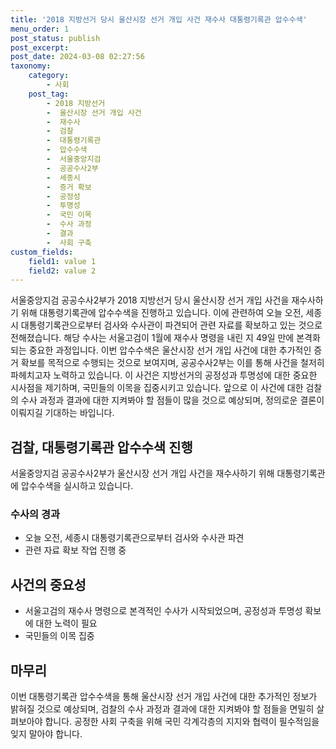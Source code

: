 ```yaml
---
title: '2018 지방선거 당시 울산시장 선거 개입 사건 재수사 대통령기록관 압수수색'
menu_order: 1
post_status: publish
post_excerpt: 
post_date: 2024-03-08 02:27:56
taxonomy:
    category:
        - 사회
    post_tag:
        - 2018 지방선거
        -  울산시장 선거 개입 사건
        -  재수사
        -  검찰
        -  대통령기록관
        -  압수수색
        -  서울중앙지검
        -  공공수사2부
        -  세종시
        -  증거 확보
        -  공정성
        -  투명성
        -  국민 이목
        -  수사 과정
        -  결과
        -  사회 구축
custom_fields:
    field1: value 1
    field2: value 2
---
```


서울중앙지검 공공수사2부가 2018 지방선거 당시 울산시장 선거 개입 사건을 재수사하기 위해 대통령기록관에 압수수색을 진행하고 있습니다. 이에 관련하여 오늘 오전, 세종시 대통령기록관으로부터 검사와 수사관이 파견되어 관련 자료를 확보하고 있는 것으로 전해졌습니다. 해당 수사는 서울고검이 1월에 재수사 명령을 내린 지 49일 만에 본격화되는 중요한 과정입니다. 
이번 압수수색은 울산시장 선거 개입 사건에 대한 추가적인 증거 확보를 목적으로 수행되는 것으로 보여지며, 공공수사2부는 이를 통해 사건을 철저히 파헤치고자 노력하고 있습니다. 이 사건은 지방선거의 공정성과 투명성에 대한 중요한 시사점을 제기하며, 국민들의 이목을 집중시키고 있습니다.
앞으로 이 사건에 대한 검찰의 수사 과정과 결과에 대한 지켜봐야 할 점들이 많을 것으로 예상되며, 정의로운 결론이 이뤄지길 기대하는 바입니다.
## 검찰, 대통령기록관 압수수색 진행
서울중앙지검 공공수사2부가 울산시장 선거 개입 사건을 재수사하기 위해 대통령기록관에 압수수색을 실시하고 있습니다.
### 수사의 경과
- 오늘 오전, 세종시 대통령기록관으로부터 검사와 수사관 파견
- 관련 자료 확보 작업 진행 중
## 사건의 중요성
- 서울고검의 재수사 명령으로 본격적인 수사가 시작되었으며, 공정성과 투명성 확보에 대한 노력이 필요
- 국민들의 이목 집중
## 마무리
이번 대통령기록관 압수수색을 통해 울산시장 선거 개입 사건에 대한 추가적인 정보가 밝혀질 것으로 예상되며, 검찰의 수사 과정과 결과에 대한 지켜봐야 할 점들을 면밀히 살펴보아야 합니다. 공정한 사회 구축을 위해 국민 각계각층의 지지와 협력이 필수적임을 잊지 말아야 합니다.
